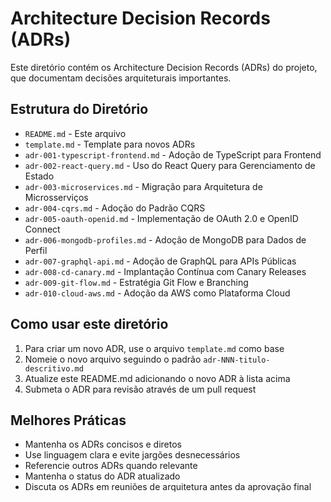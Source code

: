 # Architecture Decision Records (ADRs)

Este diretório contém os Architecture Decision Records (ADRs) do projeto, que documentam decisões arquiteturais importantes.

## Estrutura do Diretório

- `README.md` - Este arquivo
- `template.md` - Template para novos ADRs
- `adr-001-typescript-frontend.md` - Adoção de TypeScript para Frontend
- `adr-002-react-query.md` - Uso do React Query para Gerenciamento de Estado
- `adr-003-microservices.md` - Migração para Arquitetura de Microsserviços
- `adr-004-cqrs.md` - Adoção do Padrão CQRS
- `adr-005-oauth-openid.md` - Implementação de OAuth 2.0 e OpenID Connect
- `adr-006-mongodb-profiles.md` - Adoção de MongoDB para Dados de Perfil
- `adr-007-graphql-api.md` - Adoção de GraphQL para APIs Públicas
- `adr-008-cd-canary.md` - Implantação Contínua com Canary Releases
- `adr-009-git-flow.md` - Estratégia Git Flow e Branching
- `adr-010-cloud-aws.md` - Adoção da AWS como Plataforma Cloud

## Como usar este diretório

1. Para criar um novo ADR, use o arquivo `template.md` como base
2. Nomeie o novo arquivo seguindo o padrão `adr-NNN-titulo-descritivo.md`
3. Atualize este README.md adicionando o novo ADR à lista acima
4. Submeta o ADR para revisão através de um pull request

## Melhores Práticas

- Mantenha os ADRs concisos e diretos
- Use linguagem clara e evite jargões desnecessários
- Referencie outros ADRs quando relevante
- Mantenha o status do ADR atualizado
- Discuta os ADRs em reuniões de arquitetura antes da aprovação final 
